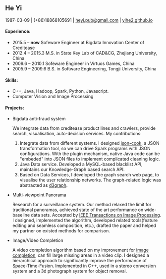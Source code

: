 ## He Yi

1987-03-09 |  (+86)18868105691 | [heyi.pub@gmail.com](mailto:heyi.pub@gmail.com) | [yihe2.github.io](http://yihe2.github.io)

#### Experience:

- 2015.5 – **now**        Sofeware Engineer at Bigdata Innovation Center of Creditease
- 2012.4 – 2015.3    M.S. in State Key Lab of CAD&CG, Zhejiang University, China
- 2009.6 – 2010.1    Sofeware Engineer in Virtuos Games, China
- 2005.9 – 2009.6    B.S. in Software Engineering, Tongji University, China

#### Skills:

- C++, Java, Hadoop, Spark, Python, Javascript.
- Computer Vision and Image Processing

#### Projects:

- Bigdata anti-fraud system

  We integrate data from creditease product lines and crawlers, provide search, visualisation, auto-decision services. My contributions:

  1. Integrate data from different systems. I designed [json-cook](https://github.com/yihe2/json-cook), a JSON transformation tool, so we can drive Spark programs with JSON configurations. With the plugin mechanism, native Java code can be "embeded" into JSON files to implement complicated cleaning logic.
  2. Java Data service. Developed a MySQL-based blacklist API, maintains our Knowledge-Graph based search API.
  3. Based on Data Services, I developed the graph search web page, to visualise the user relationship networks. The graph-related logic was abstracted as [d3graph](https://github.com/yihe2/d3graph).

- Multi-viewpoint Panorama

  Research for a surveillance system. Our method relaxed the limit for traditional panoramas, achieved state of the art performance on wide-baseline data sets. Accepted by [IEEE Transactions on Image Processing](http://ieeexplore.ieee.org/xpl/articleDetails.jsp?arnumber=7420659). I designed, implemented the algorithm, developed related tools(feature editing and seamless composition, etc.), drafted the paper and helped my partner on existed methods for comparison.

- Image/Video Completion

  A video completion algorithm based on my improvement for [image completion](http://yihe2.github.io/exemplar-based-completion), can fill large missing areas in a video clip. I designed a hierarchical approach to significantly improve the performance of Space-Time-Fusion. Implemented in C++, used in a stereo conversion system and a 3d photograph system for object removal.